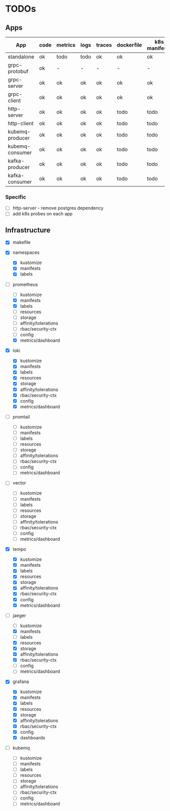 
# TODOs

## Apps

| App             | code | metrics | logs | traces | dockerfile | k8s manifests | k8s probes | status |
|-----------------|------|---------|------|--------|------------|---------------|------------|--------|
| standalone      | ok   | todo    | todo | ok     | ok         | ok            | todo       | ready  |
| grpc-protobuf   | ok   | -       | -    | -      | -          | -             | -          | ready  |
| grpc-server     | ok   | ok      | ok   | ok     | ok         | ok            | todo       | ready  |
| grpc-client     | ok   | ok      | ok   | ok     | ok         | ok            | todo       | ready  |
| http-server     | ok   | ok      | ok   | ok     | todo       | todo          | todo       | wip    |
| http-client     | ok   | ok      | ok   | ok     | todo       | todo          | todo       | wip    |
| kubemq-producer | ok   | ok      | ok   | ok     | todo       | todo          | todo       | wip    |
| kubemq-consumer | ok   | ok      | ok   | ok     | todo       | todo          | todo       | wip    |
| kafka-producer  | ok   | ok      | ok   | ok     | todo       | todo          | todo       | wip    |
| kafka-consumer  | ok   | ok      | ok   | ok     | todo       | todo          | todo       | wip    |

### Specific

- [ ] http-server - remove postgres dependency
- [ ] add k8s probes on each app

## Infrastructure

- [x] makefile

- [x] namespaces
  - [x] kustomize
  - [x] manifests
  - [x] labels

- [ ] prometheus
  - [ ] kustomize
  - [x] manifests
  - [x] labels
  - [ ] resources
  - [ ] storage
  - [ ] affinity/tolerations
  - [ ] rbac/security-ctx
  - [ ] config
  - [x] metrics/dashboard

- [x] loki
  - [x] kustomize
  - [x] manifests
  - [x] labels
  - [x] resources
  - [x] storage
  - [x] affinity/tolerations
  - [x] rbac/security-ctx
  - [x] config
  - [x] metrics/dashboard

- [ ] promtail
  - [ ] kustomize
  - [ ] manifests
  - [ ] labels
  - [ ] resources
  - [ ] storage
  - [ ] affinity/tolerations
  - [ ] rbac/security-ctx
  - [ ] config
  - [ ] metrics/dashboard

- [ ] vector
  - [ ] kustomize
  - [ ] manifests
  - [ ] labels
  - [ ] resources
  - [ ] storage
  - [ ] affinity/tolerations
  - [ ] rbac/security-ctx
  - [ ] config
  - [ ] metrics/dashboard

- [x] tempo
  - [x] kustomize
  - [x] manifests
  - [x] labels
  - [x] resources
  - [x] storage
  - [x] affinity/tolerations
  - [x] rbac/security-ctx
  - [x] config
  - [x] metrics/dashboard

- [ ] jaeger
  - [ ] kustomize
  - [x] manifests
  - [ ] labels
  - [x] resources
  - [x] storage
  - [x] affinity/tolerations
  - [x] rbac/security-ctx
  - [ ] config
  - [ ] metrics/dashboard

- [x] grafana
  - [x] kustomize
  - [x] manifests
  - [x] labels
  - [x] resources
  - [x] storage
  - [x] affinity/tolerations
  - [x] rbac/security-ctx
  - [x] config
  - [x] dashboards

- [ ] kubemq
  - [ ] kustomize
  - [ ] manifests
  - [ ] labels
  - [ ] resources
  - [ ] storage
  - [ ] affinity/tolerations
  - [ ] rbac/security-ctx
  - [ ] config
  - [ ] metrics/dashboard
